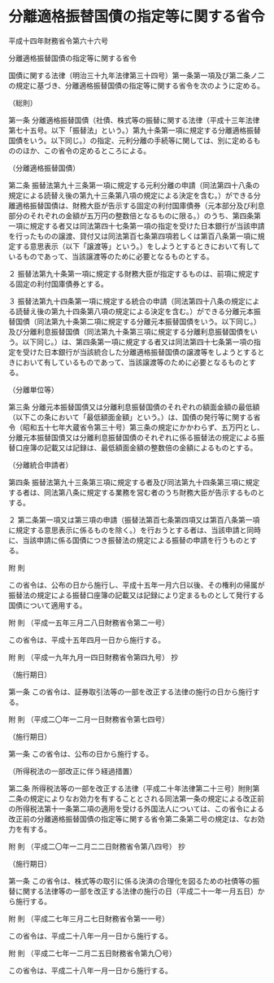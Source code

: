 # 分離適格振替国債の指定等に関する省令

平成十四年財務省令第六十六号

分離適格振替国債の指定等に関する省令

国債に関する法律（明治三十九年法律第三十四号）第一条第一項及び第二条ノ二の規定に基づき、分離適格振替国債の指定等に関する省令を次のように定める。

（総則）

第一条 分離適格振替国債（社債、株式等の振替に関する法律（平成十三年法律第七十五号。以下「振替法」という。）第九十条第一項に規定する分離適格振替国債をいう。以下同じ。）の指定、元利分離の手続等に関しては、別に定めるもののほか、この省令の定めるところによる。

（分離適格振替国債）

第二条 振替法第九十三条第一項に規定する元利分離の申請（同法第四十八条の規定による読替え後の第九十三条第八項の規定による決定を含む。）ができる分離適格振替国債は、財務大臣が告示する固定の利付国庫債券（元本部分及び利息部分のそれぞれの金額が五万円の整数倍となるものに限る。）のうち、第四条第一項に規定する者又は同法第四十七条第一項の指定を受けた日本銀行が当該申請を行ったものの譲渡、貸付又は同法第百七条第四項若しくは第百八条第一項に規定する意思表示（以下「譲渡等」という。）をしようとするときにおいて有しているものであって、当該譲渡等のために必要となるものとする。

２ 振替法第九十条第一項に規定する財務大臣が指定するものは、前項に規定する固定の利付国庫債券とする。

３ 振替法第九十四条第一項に規定する統合の申請（同法第四十八条の規定による読替え後の第九十四条第八項の規定による決定を含む。）ができる分離元本振替国債（同法第九十条第二項に規定する分離元本振替国債をいう。以下同じ。）及び分離利息振替国債（同法第九十条第三項に規定する分離利息振替国債をいう。以下同じ。）は、第四条第一項に規定する者又は同法第四十七条第一項の指定を受けた日本銀行が当該統合した分離適格振替国債の譲渡等をしようとするときにおいて有しているものであって、当該譲渡等のために必要となるものとする。

（分離単位等）

第三条 分離元本振替国債又は分離利息振替国債のそれぞれの額面金額の最低額（以下この条において「最低額面金額」という。）は、国債の発行等に関する省令（昭和五十七年大蔵省令第三十号）第三条の規定にかかわらず、五万円とし、分離元本振替国債又は分離利息振替国債のそれぞれに係る振替法の規定による振替口座簿の記載又は記録は、最低額面金額の整数倍の金額によるものとする。

（分離統合申請者）

第四条 振替法第九十三条第三項に規定する者及び同法第九十四条第三項に規定する者は、同法第八条に規定する業務を営む者のうち財務大臣が告示するものとする。

２ 第二条第一項又は第三項の申請（振替法第百七条第四項又は第百八条第一項に規定する意思表示に係るものを除く。）を行おうとする者は、当該申請と同時に、当該申請に係る国債につき振替法の規定による振替の申請を行うものとする。

附 則

この省令は、公布の日から施行し、平成十五年一月六日以後、その権利の帰属が振替法の規定による振替口座簿の記載又は記録により定まるものとして発行する国債について適用する。

附 則 （平成一五年三月二八日財務省令第二一号）

この省令は、平成十五年四月一日から施行する。

附 則 （平成一九年九月一四日財務省令第四九号） 抄

（施行期日）

第一条 この省令は、証券取引法等の一部を改正する法律の施行の日から施行する。

附 則 （平成二〇年一二月一日財務省令第七四号）

（施行期日）

第一条 この省令は、公布の日から施行する。

（所得税法の一部改正に伴う経過措置）

第二条 所得税法等の一部を改正する法律（平成二十年法律第二十三号）附則第二条の規定によりなお効力を有することとされる同法第一条の規定による改正前の所得税法第十一条第二項の適用を受ける外国法人については、この省令による改正前の分離適格振替国債の指定等に関する省令第二条第二号の規定は、なお効力を有する。

附 則 （平成二〇年一二月二二日財務省令第八四号） 抄

（施行期日）

第一条 この省令は、株式等の取引に係る決済の合理化を図るための社債等の振替に関する法律等の一部を改正する法律の施行の日（平成二十一年一月五日）から施行する。

附 則 （平成二七年三月二七日財務省令第一一号）

この省令は、平成二十八年一月一日から施行する。

附 則 （平成二七年一二月二五日財務省令第九〇号）

この省令は、平成二十八年一月一日から施行する。
